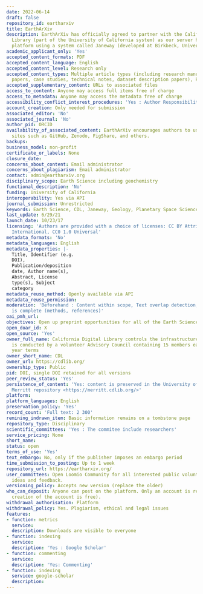 ```yaml
---
date: 2022-06-14
draft: false
repository_id: eartharxiv
title: EarthArXiv
description: EarthArXiv has officially agreed to partner with the California Digital
  Library (part of the University of California system) as our server host and submission
  platform using a system called Janeway (developed at Birkbeck, University of London).
academic_applicant_only: 'Yes'
accepted_content_formats: PDF
accepted_content_language: English
accepted_content_level: Research only
accepted_content_types: Multiple article types (including research manuscripts, review
  papers, case studies, technical notes, dataset description papers), Preprints
accepted_supplementary_content: URLs to associated files
access_to_content: Anyone may access full items free of charge
access_to_metadata: Anyone may access the metadata free of charge
accessibility_conflict_interest_procedures: 'Yes : Author Responsibilities'
account_creation: Only needed for submission
associated_editor: 'No'
associated_journal: 'No'
author_pid: ORCID
availability_of_associated_content: EarthArXiv encourages authors to use free hosting
  sites such as GitHub, Zenodo, FigShare, and others.
backups:
business_model: non-profit
certificate_or_labels: None
closure_date:
concerns_about_content: Email administrator
concerns_about_plagiarism: Email administrator
contact: admin@eartharxiv.org
disciplinary_scope: Earth Science including geochemistry
functional_description: 'No'
funding: University of California
interoperability: Yes via API
journal_submission: Unrestricted
keywords: Earth Science, CDL, Janeway, Geology, Planetary Space Science
last_update: 6/29/21
launch_date: 10/23/17
licensing: 'Authors are provided with a choice of licenses: CC BY Attribution 4.0
  International, CC0 1.0 Universal'
metadata_formats: 'No'
metadata_languages: English
metadata_properties: |-
  Title, Identifier (e.g.
  DOI),
  Publication/deposition
  date, Author name(s),
  Abstract, License
  type(s), Subject
  category
metadata_reuse_method: Openly available via API
metadata_reuse_permission:
moderation: 'Beforehand : Content within scope, Text overlap detection, Manuscript
  is complete (methods, references)'
oai_pmh_url:
objectives: Open up preprint opportunities for all of the Earth Sciences
open_doar_id: X
open_source: 'Yes'
owner_full_name: California Digital Library controls the infrastructure, governance
  is conducted by a volunteer Advisory Council containing 15 members each having 2
  year terms
owner_short_name: CDL
owner_url: https://cdlib.org/
ownership_type: Public
pid: DOI, single DOI retained for all versions
peer_review_status: 'Yes'
persistence_of_content: 'Yes: content is preserved in the University of California''s
  Merritt repository <https://merritt.cdlib.org/>'
platform:
platform_languages: English
preservation_policy: 'Yes'
record_count: 'Full text: 2 300'
remining_indrawn_item: Basic information remains on a tombstone page
repository_type: Disciplinary
scientific_committees: 'Yes : The commitee include researchers'
service_pricing: None
short_name:
status: open
terms_of_use: 'Yes'
text_embargo: No, only if the publisher imposes an embargo period
time_submission_to_posting: Up to 1 week
repository_url: https://eartharxiv.org/
user_committees: Open Loomio Community for all interested public volunteers to provide
  ideas and feedback.
versioning_policy: Accepts new version (replace the older)
who_can_deposit: Anyone can post on the platform. Only an account is required ( The
  creation of the account is free).
withdrawal_authorisation: Platform
withdrawal_policy: Yes. Plagiarism, ethical and legal issues
features:
- function: metrics
  service:
  description: Downloads are visible to everyone
- function: indexing
  service:
  description: 'Yes : Google Scholar'
- function: commenting
  service:
  description: 'Yes: Commenting'
- function: indexing
  service: google-scholar
  description:
---
```



